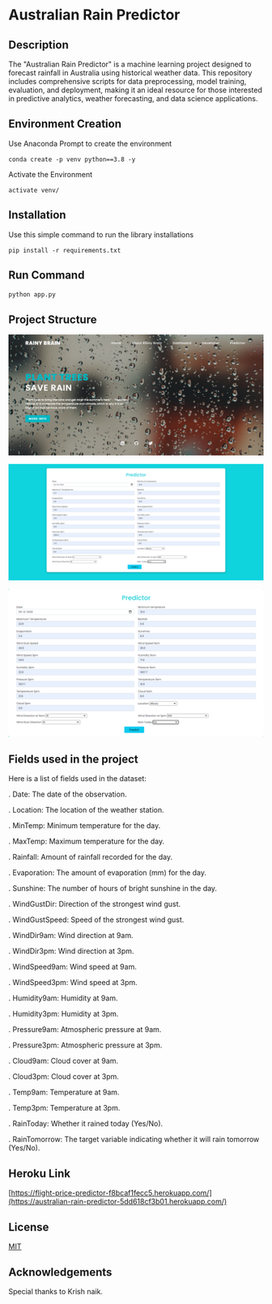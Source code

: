 
# Australian Rain Predictor

## Description
The "Australian Rain Predictor" is a machine learning project designed to forecast rainfall in Australia using historical weather data. This repository includes comprehensive scripts for data preprocessing, model training, evaluation, and deployment, making it an ideal resource for those interested in predictive analytics, weather forecasting, and data science applications.


## Environment Creation

Use Anaconda Prompt to create the environment

```
conda create -p venv python==3.8 -y
```
Activate the Environment 
```
activate venv/
```
## Installation

Use this simple command to run the library installations

```
pip install -r requirements.txt
```
## Run Command
```
python app.py
```
## Project Structure

![Home](githubimgs/landingpage.png)

![Predictor1](githubimgs/predictor.png)

![Predictor2](githubimgs/predictor1.png)

## Fields used in the project
Here is a list of fields used in the dataset:

. Date: The date of the observation.

. Location: The location of the weather station.

. MinTemp: Minimum temperature for the day.

. MaxTemp: Maximum temperature for the day.

. Rainfall: Amount of rainfall recorded for the day.

. Evaporation: The amount of evaporation (mm) for the day.

. Sunshine: The number of hours of bright sunshine in the day.

. WindGustDir: Direction of the strongest wind gust.

. WindGustSpeed: Speed of the strongest wind gust.

. WindDir9am: Wind direction at 9am.

. WindDir3pm: Wind direction at 3pm.

. WindSpeed9am: Wind speed at 9am.

. WindSpeed3pm: Wind speed at 3pm.

. Humidity9am: Humidity at 9am.

. Humidity3pm: Humidity at 3pm.

. Pressure9am: Atmospheric pressure at 9am.

. Pressure3pm: Atmospheric pressure at 3pm.

. Cloud9am: Cloud cover at 9am.

. Cloud3pm: Cloud cover at 3pm.

. Temp9am: Temperature at 9am.

. Temp3pm: Temperature at 3pm.

. RainToday: Whether it rained today (Yes/No).

. RainTomorrow: The target variable indicating whether it will    rain tomorrow (Yes/No).
## Heroku Link

[https://flight-price-predictor-f8bcaf1fecc5.herokuapp.com/](https://australian-rain-predictor-5dd618cf3b01.herokuapp.com/)
## License

[MIT](https://choosealicense.com/licenses/mit/)


## Acknowledgements

Special thanks to Krish naik.
